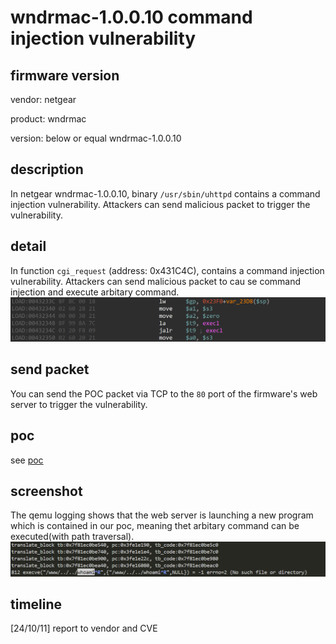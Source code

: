 # wndrmac-1.0.0.10 command injection vulnerability
## firmware version
vendor: netgear

product: wndrmac

version: below or equal wndrmac-1.0.0.10

## description
In netgear wndrmac-1.0.0.10, binary `/usr/sbin/uhttpd` contains a command injection vulnerability. Attackers can send malicious packet to trigger the vulnerability.

## detail
In function `cgi_request` (address: 0x431C4C), contains a command injection vulnerability. Attackers can send malicious packet to cau se command injection and execute arbitary command.
![execl](image.png)

## send packet
You can send the POC packet via TCP to the `80` port of the firmware's web server to trigger the vulnerability.

## poc
see [poc](./poc)

## screenshot
The qemu logging shows that the web server is launching a new program which is contained in our poc, meaning thet arbitary command can be executed(with path traversal).
![cmdinj](image-1.png)

## timeline
[24/10/11] report to vendor and CVE

